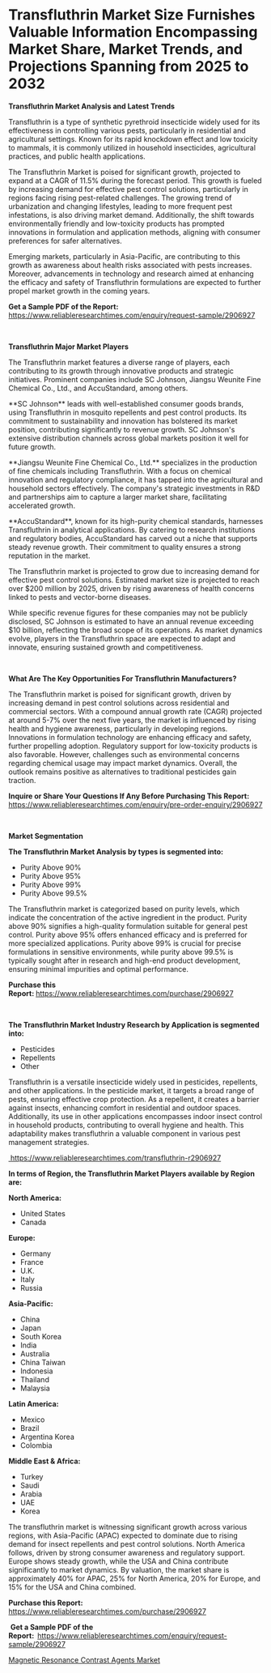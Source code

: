 <p><h1>Transfluthrin Market Size Furnishes Valuable Information Encompassing Market Share, Market Trends, and Projections Spanning from 2025 to 2032</h1></p><p><strong>Transfluthrin Market Analysis and Latest Trends</strong></p>
<p><p>Transfluthrin is a type of synthetic pyrethroid insecticide widely used for its effectiveness in controlling various pests, particularly in residential and agricultural settings. Known for its rapid knockdown effect and low toxicity to mammals, it is commonly utilized in household insecticides, agricultural practices, and public health applications.</p><p>The Transfluthrin Market is poised for significant growth, projected to expand at a CAGR of 11.5% during the forecast period. This growth is fueled by increasing demand for effective pest control solutions, particularly in regions facing rising pest-related challenges. The growing trend of urbanization and changing lifestyles, leading to more frequent pest infestations, is also driving market demand. Additionally, the shift towards environmentally friendly and low-toxicity products has prompted innovations in formulation and application methods, aligning with consumer preferences for safer alternatives.</p><p>Emerging markets, particularly in Asia-Pacific, are contributing to this growth as awareness about health risks associated with pests increases. Moreover, advancements in technology and research aimed at enhancing the efficacy and safety of Transfluthrin formulations are expected to further propel market growth in the coming years.</p></p>
<p><strong>Get a Sample PDF of the Report:&nbsp;</strong> <a href="https://www.reliableresearchtimes.com/enquiry/request-sample/2906927?utm_campaign=3363&utm_medium=2&utm_source=Github&utm_content=ia&utm_term=12032025&utm_id=transfluthrin">https://www.reliableresearchtimes.com/enquiry/request-sample/2906927</a></p>
<p>&nbsp;</p>
<p><strong>Transfluthrin Major Market Players</strong></p>
<p><p>The Transfluthrin market features a diverse range of players, each contributing to its growth through innovative products and strategic initiatives. Prominent companies include SC Johnson, Jiangsu Weunite Fine Chemical Co., Ltd., and AccuStandard, among others.</p><p>**SC Johnson** leads with well-established consumer goods brands, using Transfluthrin in mosquito repellents and pest control products. Its commitment to sustainability and innovation has bolstered its market position, contributing significantly to revenue growth. SC Johnson's extensive distribution channels across global markets position it well for future growth.</p><p>**Jiangsu Weunite Fine Chemical Co., Ltd.** specializes in the production of fine chemicals including Transfluthrin. With a focus on chemical innovation and regulatory compliance, it has tapped into the agricultural and household sectors effectively. The company's strategic investments in R&D and partnerships aim to capture a larger market share, facilitating accelerated growth.</p><p>**AccuStandard**, known for its high-purity chemical standards, harnesses Transfluthrin in analytical applications. By catering to research institutions and regulatory bodies, AccuStandard has carved out a niche that supports steady revenue growth. Their commitment to quality ensures a strong reputation in the market.</p><p>The Transfluthrin market is projected to grow due to increasing demand for effective pest control solutions. Estimated market size is projected to reach over $200 million by 2025, driven by rising awareness of health concerns linked to pests and vector-borne diseases.</p><p>While specific revenue figures for these companies may not be publicly disclosed, SC Johnson is estimated to have an annual revenue exceeding $10 billion, reflecting the broad scope of its operations. As market dynamics evolve, players in the Transfluthrin space are expected to adapt and innovate, ensuring sustained growth and competitiveness.</p></p>
<p>&nbsp;</p>
<p><strong>What Are The Key Opportunities For Transfluthrin Manufacturers?</strong></p>
<p><p>The Transfluthrin market is poised for significant growth, driven by increasing demand in pest control solutions across residential and commercial sectors. With a compound annual growth rate (CAGR) projected at around 5-7% over the next five years, the market is influenced by rising health and hygiene awareness, particularly in developing regions. Innovations in formulation technology are enhancing efficacy and safety, further propelling adoption. Regulatory support for low-toxicity products is also favorable. However, challenges such as environmental concerns regarding chemical usage may impact market dynamics. Overall, the outlook remains positive as alternatives to traditional pesticides gain traction.</p></p>
<p><strong>Inquire or Share Your Questions If Any Before Purchasing This Report:</strong> <a href="https://www.reliableresearchtimes.com/enquiry/pre-order-enquiry/2906927?utm_campaign=3363&utm_medium=2&utm_source=Github&utm_content=ia&utm_term=12032025&utm_id=transfluthrin">https://www.reliableresearchtimes.com/enquiry/pre-order-enquiry/2906927</a></p>
<p>&nbsp;</p>
<p><strong>Market Segmentation</strong></p>
<p><strong>The Transfluthrin Market Analysis by types is segmented into:</strong></p>
<p><ul><li>Purity Above 90%</li><li>Purity Above 95%</li><li>Purity Above 99%</li><li>Purity Above 99.5%</li></ul></p>
<p><p>The Transfluthrin market is categorized based on purity levels, which indicate the concentration of the active ingredient in the product. Purity above 90% signifies a high-quality formulation suitable for general pest control. Purity above 95% offers enhanced efficacy and is preferred for more specialized applications. Purity above 99% is crucial for precise formulations in sensitive environments, while purity above 99.5% is typically sought after in research and high-end product development, ensuring minimal impurities and optimal performance.</p></p>
<p><strong>Purchase this Report:&nbsp;</strong><a href="https://www.reliableresearchtimes.com/purchase/2906927?utm_campaign=3363&utm_medium=2&utm_source=Github&utm_content=ia&utm_term=12032025&utm_id=transfluthrin">https://www.reliableresearchtimes.com/purchase/2906927</a></p>
<p>&nbsp;</p>
<p><strong>The Transfluthrin Market Industry Research by Application is segmented into:</strong></p>
<p><ul><li>Pesticides</li><li>Repellents</li><li>Other</li></ul></p>
<p><p>Transfluthrin is a versatile insecticide widely used in pesticides, repellents, and other applications. In the pesticide market, it targets a broad range of pests, ensuring effective crop protection. As a repellent, it creates a barrier against insects, enhancing comfort in residential and outdoor spaces. Additionally, its use in other applications encompasses indoor insect control in household products, contributing to overall hygiene and health. This adaptability makes transfluthrin a valuable component in various pest management strategies.</p></p>
<p><a href="https://www.reliableresearchtimes.com/transfluthrin-r2906927?utm_campaign=3363&utm_medium=2&utm_source=Github&utm_content=ia&utm_term=12032025&utm_id=transfluthrin">&nbsp;https://www.reliableresearchtimes.com/transfluthrin-r2906927</a></p>
<p><strong>In terms of Region, the Transfluthrin Market Players available by Region are:</strong></p>
<p>
    <p> <strong> North America: </strong>
        <ul>
            <li>United States</li>
            <li>Canada</li>
        </ul>
        </p> 
    <p> <strong> Europe: </strong>
        <ul>
            <li>Germany</li>
            <li>France</li>
            <li>U.K.</li>
            <li>Italy</li>
            <li>Russia</li>
        </ul>
        </p> 
    <p> <strong> Asia-Pacific: </strong>
        <ul>
            <li>China</li>
            <li>Japan</li>
            <li>South Korea</li>
            <li>India</li>
            <li>Australia</li>
            <li>China Taiwan</li>
            <li>Indonesia</li>
            <li>Thailand</li>
            <li>Malaysia</li>
        </ul>
        </p> 
    <p> <strong> Latin America: </strong>
        <ul>
            <li>Mexico</li>
            <li>Brazil</li>
            <li>Argentina Korea</li>
            <li>Colombia</li>
        </ul>
        </p> 
    <p> <strong> Middle East & Africa: </strong>
        <ul>
            <li>Turkey</li>
            <li>Saudi</li>
            <li>Arabia</li>
            <li>UAE</li>
            <li>Korea</li>
        </ul>
    </p>
    </p>
<p><p>The transfluthrin market is witnessing significant growth across various regions, with Asia-Pacific (APAC) expected to dominate due to rising demand for insect repellents and pest control solutions. North America follows, driven by strong consumer awareness and regulatory support. Europe shows steady growth, while the USA and China contribute significantly to market dynamics. By valuation, the market share is approximately 40% for APAC, 25% for North America, 20% for Europe, and 15% for the USA and China combined.</p></p>
<p><strong>Purchase this Report: </strong><a href="https://www.reliableresearchtimes.com/purchase/2906927?utm_campaign=3363&utm_medium=2&utm_source=Github&utm_content=ia&utm_term=12032025&utm_id=transfluthrin">https://www.reliableresearchtimes.com/purchase/2906927</a></p>
<p>&nbsp;<strong>Get a Sample PDF of the Report:&nbsp;&nbsp;</strong><a href="https://www.reliableresearchtimes.com/enquiry/request-sample/2906927?utm_campaign=3363&utm_medium=2&utm_source=Github&utm_content=ia&utm_term=12032025&utm_id=transfluthrin">https://www.reliableresearchtimes.com/enquiry/request-sample/2906927</a></p>
<p><strong></strong></p>
<p><p><a href="https://github.com/daemluari/Market-Research-Report-List-1/blob/main/magnetic-resonance-contrast-agents-market.md?utm_campaign=3363&utm_medium=2&utm_source=Github&utm_content=ia&utm_term=12032025&utm_id=transfluthrin">Magnetic Resonance Contrast Agents Market</a></p></p>